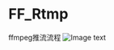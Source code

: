# FF_Rtmp
ffmpeg推流流程
![Image text](https://github.com/MrYeLiang/Images/blob/master/%E7%9B%B4%E6%92%AD%E6%B5%81%E7%A8%8B.png)
